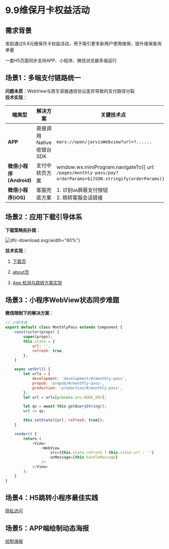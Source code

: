# 9.9维保月卡权益活动

## 需求背景

发起通过9.9元维保月卡权益活动，用于吸引更多新用户使用维保，提升维保查询单量

一套H5页面同步支持APP、小程序、微信浏览器多端运行

## 场景1：多端支付链路统一

**问题本质**：WebView与原生容器通信协议差异导致的支付路径分裂  
**技术实现**：

| 端类型                | 解决方案             | 关键技术点                                                                                                           |
|--------------------|------------------|-----------------------------------------------------------------------------------------------------------------|
| **APP**            | 直接调用Native收银台SDK | `mars://open/jarvisWebview?url=?......`                                                                         |
| **微信小程序(Android)** | 支付中转页方案          | window.wx.miniProgram.navigateTo({ url: `/pages/monthly-pass/pay?orderParams=${JSON.stringify(orderParams)}`}); |
| **微信小程序(iOS)**     | 客服兜底方案           | 1. 识别`UA`屏蔽支付按钮<br>2. 跳转客服会话链接                                                                                  |

## 场景2：应用下载引导体系

**下载策略拓扑图**：

![dfc-download.svg](/img/dfc-download.svg){width="60%"}

**技术实现**：

1. [下载页](https://xdfcxiazai.souche.com/)

2. [about页](https://img.souche.com/bolt/9YyPYE8YlrHYTbKfvaKgC/bb86f4877dd95750fc050a9c2800533e.jpg
   )
3. [App 检测与跳转方案实现](app-download.md)

## 场景3：小程序WebView状态同步难题

**微信限制下的解决方案**：

```javascript
// 小程序端
export default class MonthlyPass extends Component {
    constructor(props) {
        super(props);
        this.state = {
            url: '',
            refresh: true,
        };
    }

    async setUrl() {
        let urls = {
            development: 'development/#/monthly-pass',
            prepub: 'prepub/#/monthly-pass',
            production: 'production/#/monthly-pass',
        };
        let url = urls[process.env.NODE_ENV];

        let qs = await this.getQueryString();
        url += qs;

        this.setState({url, refresh: true});
    }

    render() {
        return (
            <View>
                <WebView
                    src={this.state.refresh ? this.state.url : ''}
                    onMessage={this.handleMessage}
                />
            </View>
        );
    }
}
```

## 场景4：H5跳转小程序最佳实践

[隐私访问](https://www.yuque.com/fangxiang-rrcse/whgivz/xg2kxqwq0zl9z3fg)

## 场景5：APP端绘制动态海报

[绘制海报](draw-poster.md)

